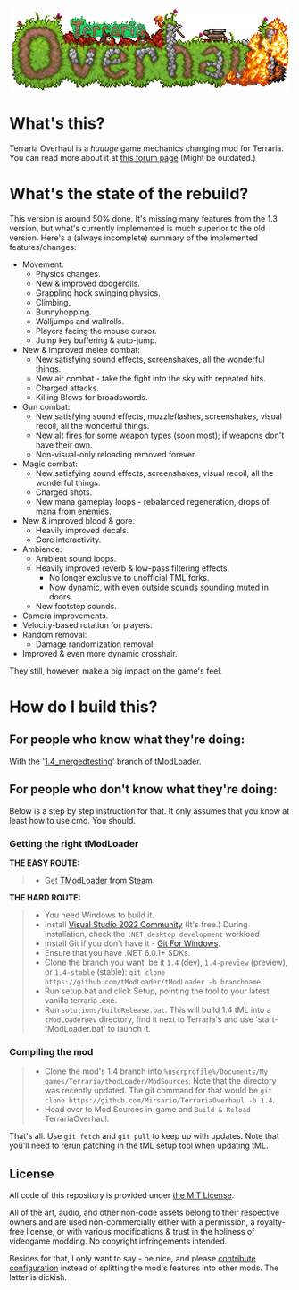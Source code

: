<p align="center">
  <img src="https://github.com/Mirsario/TerrariaOverhaul/blob/1.4/Content/Menus/Logo.png?raw=true" alt="Sublime's custom image"/>
</p>


# What's this?
Terraria Overhaul is a *huuuge* game mechanics changing mod for Terraria.
You can read more about it at [this forum page](https://forums.terraria.org/index.php?threads/.60369/) (Might be outdated.)

# What's the state of the rebuild?
This version is around 50% done.
It's missing many features from the 1.3 version, but what's currently implemented is much superior to the old version.
Here's a (always incomplete) summary of the implemented features/changes:
- Movement:
	- Physics changes.
	- New & improved dodgerolls.
	- Grappling hook swinging physics.
	- Climbing.
	- Bunnyhopping.
	- Walljumps and wallrolls.
	- Players facing the mouse cursor.
	- Jump key buffering & auto-jump.
- New & improved melee combat:
	- New satisfying sound effects, screenshakes, all the wonderful things.
	- New air combat - take the fight into the sky with repeated hits.
	- Charged attacks.
	- Killing Blows for broadswords.
- Gun combat:
	- New satisfying sound effects, muzzleflashes, screenshakes, visual recoil, all the wonderful things.
	- New alt fires for some weapon types (soon most); if weapons don't have their own.
	- Non-visual-only reloading removed forever.
- Magic combat:
	- New satisfying sound effects, screenshakes, visual recoil, all the wonderful things.
	- Charged shots.
	- New mana gameplay loops - rebalanced regeneration, drops of mana from enemies.
- New & improved blood & gore.
	- Heavily improved decals.
	- Gore interactivity.
- Ambience:
	- Ambient sound loops.
	- Heavily improved reverb & low-pass filtering effects.
		- No longer exclusive to unofficial TML forks.
		- Now dynamic, with even outside sounds sounding muted in doors.
	- New footstep sounds.
- Camera improvements.
- Velocity-based rotation for players.
- Random removal:
	- Damage randomization removal.
- Improved & even more dynamic crosshair.

They still, however, make a big impact on the game's feel.

# How do I build this?

## For people who know what they're doing:
With the '[1.4_mergedtesting](https://github.com/tModLoader/tModLoader/tree/1.4_mergedtesting)' branch of tModLoader.

## For people who don't know what they're doing:
Below is a step by step instruction for that. It only assumes that you know at least how to use cmd. You should.

### Getting the right tModLoader

**THE EASY ROUTE:**
> - Get [TModLoader from Steam](https://store.steampowered.com/app/1281930/tModLoader/).

**THE HARD ROUTE:**
> - You need Windows to build it.
> - Install [Visual Studio 2022 Community](https://visualstudio.microsoft.com/thank-you-downloading-visual-studio/?sku=Community&channel=Release&version=VS2022) (It's free.)
> During installation, check the `.NET desktop development` workload
> - Install Git if you don't have it - [Git For Windows](https://git-scm.com/download/win).
> - Ensure that you have .NET 6.0.1+ SDKs.
> - Clone the branch you want, be it `1.4` (dev), `1.4-preview` (preview), or `1.4-stable` (stable):
`git clone https://github.com/tModLoader/tModLoader -b branchname`.
> - Run setup.bat and click Setup, pointing the tool to your latest vanilla terraria .exe.
> - Run `solutions/buildRelease.bat`. This will build 1.4 tML into a `tModLoaderDev` directory, find it next to Terraria's and use 'start-tModLoader.bat' to launch it.

### Compiling the mod
> - Clone the mod's 1.4 branch into `%userprofile%/Documents/My games/Terraria/tModLoader/ModSources`. Note that the directory was recently updated.
The git command for that would be `git clone https://github.com/Mirsario/TerrariaOverhaul -b 1.4`.
> - Head over to Mod Sources in-game and `Build & Reload` TerrariaOverhaul.

That's all. Use `git fetch` and `git pull` to keep up with updates. Note that you'll need to rerun patching in the tML setup tool when updating tML.

## License
All code of this repository is provided under [the MIT License](https://github.com/Mirsario/TerrariaOverhaul/blob/1.4/LICENSE.md).

All of the art, audio, and other non-code assets belong to their respective owners and are used non-commercially either with a permission, a royalty-free license, or with various modifications & trust in the holiness of videogame modding.
No copyright infringements intended.

Besides for that, I only want to say - be nice, and please [contribute configuration](https://github.com/Mirsario/TerrariaOverhaul/issues/41) instead of splitting the mod's features into other mods. The latter is dickish.
